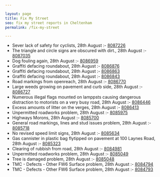 ```yaml
---

layout: page
title: Fix My Street
seo: fix my street reports in Cheltenham
permalink: /fix-my-street

---
```


<!-- fix_marker starts -->

- Sever lack of safety for cyclists, 28th August :- [8087226](https://www.fixmystreet.com/report/8087226)
- The triangle and circle signs are obscured with dirt., 28th August :- [8087035](https://www.fixmystreet.com/report/8087035)
- Dog fouling again, 28th August :- [8086959](https://www.fixmystreet.com/report/8086959)
- Graffiti defacing roundabout, 28th August :- [8086876](https://www.fixmystreet.com/report/8086876)
- Graffiti defacing roundabout, 28th August :- [8086863](https://www.fixmystreet.com/report/8086863)
- Graffiti defacing roundabout, 28th August :- [8086843](https://www.fixmystreet.com/report/8086843)
- Road markings from openreach, 28th August :- [8086770](https://www.fixmystreet.com/report/8086770)
- Large weeds growing on pavement and curb side, 28th August :- [8086727](https://www.fixmystreet.com/report/8086727)
- Numerous illegal flags mounted on lamppsts causing dangerous distraction to motorists on a very busy road, 28th August :- [8086446](https://www.fixmystreet.com/report/8086446)
- Excess amounts of litter on the verges, 28th August :- [8086413](https://www.fixmystreet.com/report/8086413)
- Unpermitted roadworks problem, 28th August :- [8085975](https://www.fixmystreet.com/report/8085975)
- Highways Morons, 28th August :- [8085700](https://www.fixmystreet.com/report/8085700)
- General road markings, lines and stud issues problem, 28th August :- [8085718](https://www.fixmystreet.com/report/8085718)
- No revised speed limit signs, 28th August :- [8085634](https://www.fixmystreet.com/report/8085634)
- Gas cannister in plastic bag flytipped on pavement at 100 Laynes Road, 28th August :- [8085323](https://www.fixmystreet.com/report/8085323)
- Clearing of rubbish from road, 28th August :- [8084981](https://www.fixmystreet.com/report/8084981)
- Unpermitted roadworks problem, 28th August :- [8085049](https://www.fixmystreet.com/report/8085049)
- Tree is damaged problem, 28th August :- [8085048](https://www.fixmystreet.com/report/8085048)
- TMC - Defects - Other FW6  Surface problem, 28th August :- [8084794](https://www.fixmystreet.com/report/8084794)
- TMC - Defects - Other FW6  Surface problem, 28th August :- [8084793](https://www.fixmystreet.com/report/8084793)

<!-- fix_marker ends -->